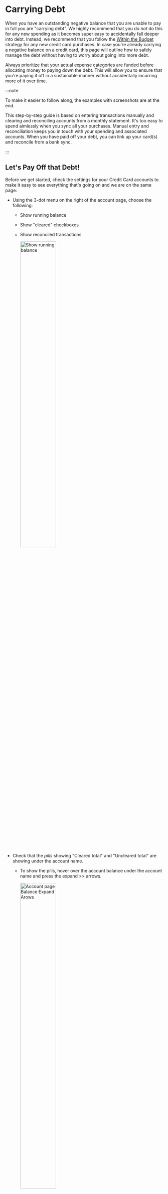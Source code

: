 # Carrying Debt

When you have an outstanding negative balance that you are unable to pay in full you are "carrying debt". We highly recommend that you do _not_ do this for any new spending as it becomes super easy to accidentally fall deeper into debt. Instead, we recommend that you follow the [Within the Budget](./index.md) strategy for any new credit card purchases. In case you're already carrying a negative balance on a credit card, this page will outline how to safely manage the debt without having to worry about going into more debt.

Always prioritize that your actual expense categories are funded before allocating money to paying down the debt. This will allow you to ensure that you're paying it off in a sustainable manner without accidentally incurring more of it over time.

:::note

To make it easier to follow along, the examples with screenshots are at the end.

This step-by-step guide is based on entering transactions manually and clearing and reconciling accounts from a monthly statement. It's too easy to spend aimlessly when you sync all your purchases. Manual entry and reconciliation keeps you in touch with your spending and associated accounts. When you have paid off your debt, you can link up your card(s) and reconcile from a bank sync.

:::

## Let's Pay Off that Debt!

Before we get started, check the settings for your Credit Card accounts to make it easy to see everything that's going on and we are on the same page:
- Using the 3-dot menu on the right of the account page, choose the following:
  - Show running balance
  - Show "cleared" checkboxes
  - Show reconciled transactions
  
    <img width="50%" height="50%" alt="Show running balance" src="/img/credit-cards/CC-014.png" />
- Check that the _pills_ showing "Cleared total" and "Uncleared total" are showing under the account name.
  - To show the pills, hover over the account balance under the account name and press the expand >> arrows.
  
    <img width="50%" height="50%" alt="Account page Balance Expand Arows" src="/img/credit-cards/CC-01.png" />
    <br>
    <img width="50%" height="50%" alt="Account Page Balances Expanded" src="/img/credit-cards/CC-02.png" />

<br>

- When we use the "Uncleared total" we will use the absolute value, the positive value without the (-) sign. So, if Actual shows "Uncleared total: -2553.86", then we will use 2553.86.
- For our purposes here, we will be paying the credit card from a checking account.
- While you are paying off your credit card(s), it is best to use a debit card or cash. If that is not possible, and you have a card with no debt, use that one to make new purchases so you can pay it in full every month using [Paying in Full - Within the Budget](./paying-in-full.md) and work to pay off another. In any case, use _**only one credit card**_ for new purchases and pay off the one with the highest interest first.
- We recommend doing this On Budget. If you will not use the card again after it's completely paid off and you have received a statement with a $0 balance, you can [close](/docs/accounts/index.md#closing-or-deleting-an-account) the account.
 
### Setting Up Actual Budget for Credit Card Debt

- Create a **Credit Card Debt** Category Group 
- Create a separate **Bank Card Debt** category in the group for each card carrying debt. Set them all to _Rollover Overspending_. In our example below, we used **Citi Card Debt** and **DEMO Card Debt**.
  - To set _Rollover Overspending_, click on the category's Balance and choose it. A little arrow will now show next to the Balance. When you are rolling over overspending, the negative Budget Balance won't be reflected in your "To Budget" amount. Negative credit card account balances are already subtracted from your "Available funds" On Budget, we don't want to subtract them twice!
- For each credit card account, input a starting balance equal to the **total** amount owed. Include all transactions to date, as if you wanted to close the account. This starting balance goes in the "Payment" column. Change the category on this starting balance to **Bank Card Debt**. 
- Remember, categorize _any_ purchase that will not be paid for at the next statement as **Bank Card Debt** as it will add to the outstanding debt.

:::note

If you have been paying the statement balance in full every month, but need to incur debt for an emergency purchase enter the transaction normally, but categorize it as **Bank Card Debt**. Use the note field for a note or tag as to why. You can even use a split transaction if you only need to incur debt on part of the purchase!

:::

### Monthly Workflow

#### All Cards with Debt
- You must make Minimum Payments.
- Credit card banks calculate the Minimum Payment by adding 1-3% of the Statement Balance to the Interest & Fees. As you can see, paying only the minimum can mean staying in debt for many years! 
- At the beginning of the month, assign the expected Minimum Payment amount to the **Budgeted** column for each **Bank Card Debt** category. One easy way to calculate the Minimum Payment is to use the one from the last statement.
- Each month when you do your budgeting, _after_ you've accounted for all necessary expense categories, _including_ the minimum payments on each credit card in the **Credit Card Debt** Group, you can add extra to the credit card you want to pay off. Choose to pay off the card with the highest interest rate first. In the **Budgeted** column, **Add** the extra amount to the Minimum Payment you assigned earlier. For example, if your expected Minimum Payment is $113.23 and you want to pay an extra $100, change your **Budgeted** column to 213.23 for that card debt category.
  
#### Cards with Original Debt and No New Purchases {#debt-no-new}
- If you are _not_ paying off the debt on this card:
  - When your statement arrives, create the Interest & Fees transaction in the Credit Card account and categorize it to **Bank Card Debt**.
  - [Reconcile](/docs/accounts/reconciliation.md) your account.
  - Make sure the amount in the **Budgeted** column for **Bank Card Debt** is at least the statement Minimum Payment. If you need to add to it to reach the Minimum Payment, _cover_ any overspending by transferring from another category with a positive balance.
  - Use _Make Transfer_ to transfer the amount in the **Budgeted** column from your Checking account to the Credit Card account. Send that amount to the Credit Card Bank to pay your bill.
- If you _are_ paying off the debt:
  - When your statement arrives, create the Interest & Fees transaction in the Credit Card account and categorize it to **Bank Card Debt**.
  - [Reconcile](/docs/accounts/reconciliation.md) your account.
  - Make sure the amount in the **Budgeted** category is higher than the statement Minimum Payment. One day your Minimum Payment will pay off the card completely! Happy Day!
  - Use _Make Transfer_ to transfer the amount in the **Budgeted** column from your Checking account to the Credit Card account. Send that amount to the Credit Card Bank to pay your bill.

#### Cards with New Purchases and Original Debt - Following the [Paying in Full - Within the Budget](./paying-in-full.md) Strategy {#debt-with-new}
- During the month, enter your New Purchases and Return Credits as they occur. Categorize them to a Budget category that has a positive Balance, "Groceries", "Clothes", "Transit", etc.
- When your statement arrives, find the following information:
  - New Balance, Minimum Payment, Interest & Fees, Returns/Credits and New Purchases. We will use this information to reconcile and calculate your payment.
  - In the Credit Card account, create a transaction for Interest & Fees and categorize it to **Bank Card Debt**.
  - [Reconcile](/docs/accounts/reconciliation.md) the account. Clear each and every transaction with your statement, including the Interest & Fees and Return Credits. Fix any problems before you move on. We do not advocate using a Reconciliation Transaction to fix any problems, especially when you are carrying debt. Before you "complete" the reconciliation, you can add up your cleared purchases and make sure the sum matches the "New Purchases" amount from your statement. The first month will be the most difficult - it will get easier! 
- Looking at your statement, the very least amount you need to pay to not increase your debt is the Interest & Fees and your New Purchases minus the Return Credits. Remember, you accounted for and funded the interest at the beginning of the month when you budgeted for the expected Minimum Payment and you were setting aside funds to pay for New Purchases each time you categorized them! You can pay for them all without worry.
  - If you are _not_ paying off any original debt on this card, make sure the **Budgeted** column is at least the Minimum Payment. The Minimum Payment you budgeted for at the beginning of the month should have this covered. If the Minimum Payment is more than you expected due to Interest or Fees, add an amount to the **Budgeted** column to equal the statement Minimum Payment.  _Cover_ any additions to the **Budgeted** amount by transferring from another category with a positive balance.
  - If you _are_ paying off the debt on this card, make sure the current **Budgeted** column is more than the Minimum Payment. It should be at least the sum of the Interest & Fees plus the extra amount you want to pay off, but it will probably be a bit more and that's OK!
- Now let's calculate your payment. Your payment is the sum of the New Purchases from your statement (minus any return credits) plus the "Uncleared total" from Actual plus the amount in the **Budgeted** column of **Bank Card Debt**.

  :::warning
If the calculated payment is less than the statement Minimum Payment, you _**must**_ make the statement Minimum Payment! In this rare case, add an amount to the **Budgeted** column so your resulting payment adds up to at least the statement Minimum Payment.  _Cover_ any additions to the **Budgeted** amount by transferring from another category with a positive balance.
:::

- Use _Make Transfer_ to transfer the calculated amount from your Checking account to the Credit Card account. Send that amount to the Credit Card Bank to pay your bill. 

One day you won't need to add any extra to pay the credit card bill in full! Happy Day! Keep on paying at least your statement balance every month and soon you will gain back your Grace Period and stop accruing interest on new purchases! Follow the [Paying in Full - Within the Budget](./paying-in-full.md) strategy and you will never carry debt or pay credit card interest again.

### Examples:

At he beginning of July we budget for the expected Minimum Payments as part of our necessary expenses. After all of our expenses are accounted for, we have $202.29 leftover and we decide to add $200 extra to our Citibank Credit Card. We add $200 to our $90 expected Minimum Payment. The $2.29 we Hold for next Month.

<img width="50%" height="50%" alt="Budget after necessary expenses" src="/img/credit-cards/CC-03.png" />
<br>
<img width="50%" height="50%" alt="Budget after adding extra" src="/img/credit-cards/CC-04.png" />

<br><br>

During July we spend using the [Paying in Full - Within the Budget](./paying-in-full.md) strategy. We use the DEMO Credit Card for some of our purchases. We are not spending using the Citibank Card.

The Citibank Statement arrives. We need the following information from the summary:

**Citibank Account Summary**

- Previous Balance: $2,590.00
- Payments Received: $90.00
- New Purchases: $0.00
- Cash Advances: $0.00
- Fees Charged: $0.00
- Interest Charged: $64.00
- New Balance: $2564.00
- Minimum Payment Due: $90.00

Following [Cards with Debt and No New Purchases](#debt-no-new) we enter a transaction into the Citibank account for the Interest & Fees and categorize it to **Citi Card Debt**. We reconcile the account, agreeing with Citibank that our New Balance is $2564.00.

<img width="50%" height="50%" alt="Citibank Cleared Transactions" src="/img/credit-cards/CC-05.png" />

<br><br>

Our **Budgeted** amount of 290.00 is larger than the Minimum Payment of $90.00, so we send Citibank $290.00 and use _Make Transfer_ to transfer that amount from the Checking account we used to pay the bill.

You may notice that the Citibank Balance matches the **Citi Card Debt** Balance. The Interest & Fees we added to the debt were canceled by our **Budgeted** amount that included them.

<img width="50%" height="50%" alt="Citibank July" src="/img/credit-cards/CC-06.png" />
<img width="50%" height="50%" alt="Budget July" src="/img/credit-cards/CC-07.png" />

<br><br>

On the 1st of August we set our budget and start with our Minimum Payments of $90 for the Citibank card and $50 for the DEMO card. After we funded all of our necessary expenses we added an extra $200 payment for the DEMO card this month.

<img width="50%" height="50%" alt="August Initial Budget" src="/img/credit-cards/CC-08.png" />
<img width="50%" height="50%" alt="August Budget After Extra" src="/img/credit-cards/CC-09.png" />

<br><br>

In August we receive our DEMO Card statement and we need the following from the account summary:

 **DEMO Account Summary**

- Previous Balance: $1,235.50
- Payments Received: $50.00
- New Purchases: $846.11
- Cash Advances: $0.00
- Fees Charged: $0.00
- Interest Charged: $32.75
- New Balance: $2,064.36
- Minimum Payment Due: $50.00

We'll follow [Cards with New Purchases and Original Debt](#debt-with-new) above to calculate our payment.

First, we'll enter the Interest & Fees transaction of $32.75, categorize it to **DEMO Card Debt** and start to reconcile our account. When our cleared transactions match the statement New Balance, our DEMO account looks like this:

<img width="50%" height="50%" alt="DEMO Credit Card Reconcile" src="/img/credit-cards/CC-010.png" />

<br><br>

Our cleared new purchases add up to $846.11 and match our statement, so we're good to go! Before we complete the Reconciliation, let's calculate our payment for this month.
- We have added some extra to pay down our debt this month, so our **Budgeted** column of 250.00 on **DEMO Card Debt** is definitely greater than either the Minimum Payment or the Interest & Fees of $32.75.
- So, the numbers we need are:
  - New Purchases (statement): $846.11
  - Return credits (statement): $0.00
  - Uncleared total (Actual): $126.60 (Remember to use the absolute, positive, value)
  - Budgeted column (Actual): $250.00
- Our payment calculation is:
  <br>  New Purchases - Return credits + Uncleared total + Budgeted column, or
  <br>  846.11 - 0.00 + 126.60 + 250.00 = 1222.71
- We send DEMO Bank $1,222.71 and use _Make Transfer_ to transfer that amount from the Checking account we used to pay the bill. Our DEMO Account now looks like this:

<img width="50%" height="50%" alt="DEMO Credit Card Payment" src="/img/credit-cards/CC-011.png" />

<br><br>

We complete the Reconciliation and we are done with this account! 

For our Citibank card this month we'll pay the **Budgeted** expected Minimum Payment of $90.00.

<img width="50%" height="50%" alt="Citibank August Payment" src="/img/credit-cards/CC-012.png" />

<br><br>

We have reduced our original debt to DEMO Bank to $968.25 and Citibank to $2,247.00. You can notice that for this snapshot in time, our credit card balances match our outstanding debt in the Budget.

<img width="50%" height="50%" alt="August Budget Snapshot" src="/img/credit-cards/CC-013.png" />

<br><br>

We'll continue to spend _Within the Budget_, choosing a category with a positive Balance for each expenditure.

